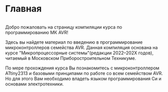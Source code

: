 # Главная

```{caution} Материал находится в разработке…!
```

Добро пожаловать на страницу компиляции курса по программированию МК AVR! 

Здесь вы найдете материал по введению в программирование микроконтроллеров
семейства AVR. Данная компиляция основана на курсе "Микропроцессорные
системы"(редакции 2022–202Х годов), читаемый в Московском 
Приборостроительном Техникуме.

По мере прохождения курса Вы познакомитесь с микроконтроллером ATtiny2313
и базовыми принципами по работе со всем семейством AVR. Но для этого Вам 
необходимо владеть языком программирования Си и основами электротехники.

<!-- ```{tableofcontents} -->
<!-- ``` -->
